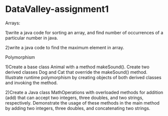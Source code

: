 # DataValley-assignment1

Arrays:

1)write a java code for sorting an array, and find number of occurrences of a particular number in java.

2)write a java code to find the maximum element in array.

Polymorphism

1)Create a base class Animal with a method makeSound(). Create two derived classes Dog and Cat that override the makeSound() method. Illustrate runtime polymorphism by creating objects of both derived classes and invoking the method.

2)Create a Java class MathOperations with overloaded methods for addition (add) that can accept two integers, three doubles, and two strings, respectively. Demonstrate the usage of these methods in the main method by adding two integers, three doubles, and concatenating two strings.
